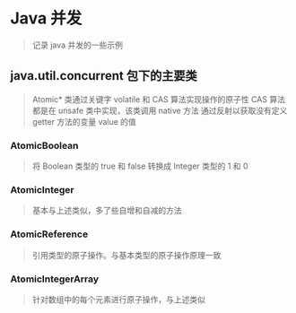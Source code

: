 # Java 并发
> 记录 java 并发的一些示例

## java.util.concurrent 包下的主要类
> Atomic* 类通过关键字 volatile 和 CAS 算法实现操作的原子性
> CAS 算法都是在 unsafe 类中实现，该类调用 native 方法
> 通过反射以获取没有定义 getter 方法的变量 value 的值

### AtomicBoolean
> 将 Boolean 类型的 true 和 false 转换成 Integer 类型的 1 和 0

### AtomicInteger
> 基本与上述类似，多了些自增和自减的方法

### AtomicReference 
> 引用类型的原子操作。与基本类型的原子操作原理一致

### AtomicIntegerArray
> 针对数组中的每个元素进行原子操作，与上述类似
